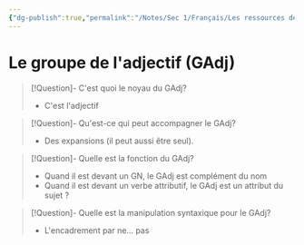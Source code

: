 ```yaml
---
{"dg-publish":true,"permalink":"/Notes/Sec 1/Français/Les ressources de la langue/Les groupes de mots/Le groupe de l'adjectif (GAdj)/"}
---
```


# Le groupe de l'adjectif (GAdj)

>[!Question]- C'est quoi le noyau du GAdj?
>- C'est l'adjectif

>[!Question]- Qu'est-ce qui peut accompagner le GAdj?
>- Des expansions (il peut aussi être seul).

>[!Question]- Quelle est la fonction du GAdj?
>- Quand il est devant un GN, le GAdj est complément du nom
>- Quand il est devant un verbe attributif, le GAdj est un attribut du sujet ?

>[!Question]- Quelle est la manipulation syntaxique pour le GAdj?
>- L'encadrement par ne… pas